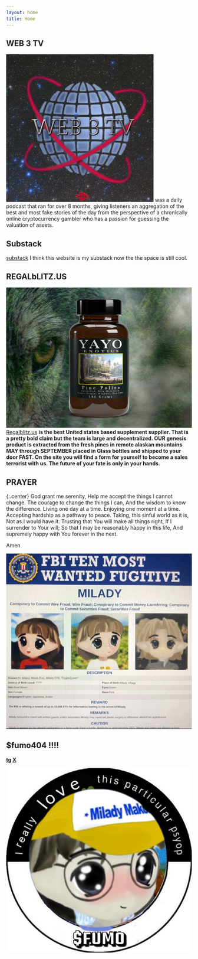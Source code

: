 ```yaml
---
layout: home
title: Home
---
```


 ## WEB 3 TV

![Alt text](web3tv.png)
  was a daily podcast that ran for over 8 months, giving listeners an aggregation of the best and most fake stories of the day from the perspective of a chronically online cryptocurrency gambler who has a passion for guessing the valuation of assets. 

## Substack

[substack](https://open.substack.com/pub/cmoney/p/autumn-is-for-airdrops?r=cpxah&utm_campaign=post&utm_medium=web)
I think this website is my substack now the the space is still cool. 

## REGALbLITZ.US
![HUUUUGE!!!!!](yayo.png)
[Regalblitz.us](regalblitz.us) <strong> is the best United states based supplement supplier. That is a pretty bold claim but the team is large and decentralized. OUR genesis product is extracted from the fresh pines in remote alaskan mountains MAY through SEPTEMBER placed in Glass bottles and shipped to your door FAST. On the site you will find a form for yourself to become a sales terrorist with us. The future of your fate is only in your hands. </strong> 

## PRAYER

{:.center}
God grant me  serenity,
Help me accept the things I cannot change.
The courage to change the things I can,
And the wisdom to know the difference.
Living one day at a time.
Enjoying one moment at a time.
Accepting hardship as a pathway to peace.
Taking,  this sinful world as it is,
Not as I would have it.
Trusting that You will make all things right,
If I surrender to Your will;
So that I may be reasonably happy in this life,
And supremely happy with You forever in the next.


Amen






![FBI](images/fbimuhlady.jpeg)


## $fumo404 !!!! 
<strong> [tg](https://t.me/+rb3c1-7R-xg0OTRh) <strong> 
<strong> [X](https://x.com/fumo404) <strong> 

![FUMO](images/D7F7461B-BED6-4F48-A57B-274B8F2B8DA2_1_105_c.jpeg)
 
